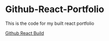 # Github-React-Portfolio

<p>This is the code for my built react portfolio</p>

<a href="https://github.com/klsybthrst/ReactPortfolio">Github React Build</a>
